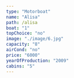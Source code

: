 ```yaml
---
type: "Motorboat"
name: "Alisa"
path: /alisa
boat: "1"
topChoice: "no"
image: "./image/6.jpg"
capacity: "8"
airCond: "no"
price: "6000"
yearOfProduction: "2009"
cabins: "5"
---
```

